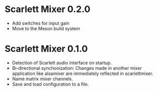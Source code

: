 # Scarlett Mixer 0.2.0

* Add switches for input gain
* Move to the Meson build system

# Scarlett Mixer 0.1.0

* Detection of Scarlett audio interface on startup.
* Bi-directional synchonization: Changes made in another mixer application
  like alsamixer are immediately reflected in scarlettmixer.
* Name matrix mixer channels.
* Save and load configuration to a file.

